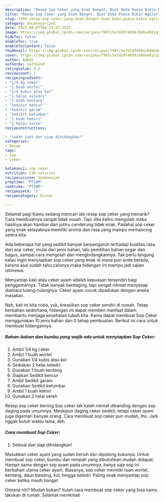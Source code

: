 ```yaml
---
description: "Resep Sop Ceker yang Enak Banget, Buat Buka Puasa Bikin Ngiler"
title: "Resep Sop Ceker yang Enak Banget, Buat Buka Puasa Bikin Ngiler"
slug: 2943-resep-sop-ceker-yang-enak-banget-buat-buka-puasa-bikin-ngiler
category: Uncategorized
date: 2023-04-07T06:13:47.352Z
image: https://img-global.cpcdn.com/recipes/798fc5e7d29f4094/680x482cq70/sop-ceker-foto-resep-utama.jpg
hideToc: false
enableToc: true
enableTocContent: false
thumbnail: https://img-global.cpcdn.com/recipes/798fc5e7d29f4094/680x482cq70/sop-ceker-foto-resep-utama.jpg
cover: https://img-global.cpcdn.com/recipes/798fc5e7d29f4094/680x482cq70/sop-ceker-foto-resep-utama.jpg
author: Admin
authorAv: notfound
ratingvalue: 4.2
reviewcount: 7
recipeingredient:
- "1/4 kg ceker"
- "1 buah wortel"
- "1/4 kubis atau kol"
- "2 helai seledri"
- "1 buah kentang"
- "Sedikit kencur"
- "Sedikit garam"
- "Sedikit ketumbar"
- "1 buah kemiri"
- "2 helai sereh"
recipeinstructions:

- "Sudah jadi dan siap dihidangkan!"
categories:
- Resep
tags:
- sop
- ceker

katakunci: sop ceker 
nutrition: 230 calories
recipecuisine: Indonesian
preptime: "PT16M"
cooktime: "PT30M"
recipeyield: "1"
recipecategory: Dinner

---
```



Selamat pagi Kamu sedang mencari ide resep sop ceker yang menarik? Cara membuatnya sangat tidak susah. Tapi Jika keliru mengolah maka hasilnya akan hambar dan justru cenderung tidak enak. Padahal sop ceker yang enak selayaknya memiliki aroma dan rasa yang mampu memancing selera kita.


Ada beberapa hal yang sedikit banyak berpengaruh terhadap kualitas rasa dari sop ceker, mulai dari jenis bahan, lalu pemilihan bahan segar dan bagus, sampai cara mengolah dan menghidangkannya. Tak perlu bingung kalau ingin menyiapkan sop ceker yang enak di mana pun anda berada, karena asal sudah tahu caranya maka hidangan ini mampu jadi sajian istimewa.

Menyantap kaki atau ceker ayam adalah kepuasan tersendiri bagi penggemarnya. Tidak banyak berdaging, tapi sangat nikmat menyesap diantara tulang-tulangnya. Ceker ayam cocok dipadukan dengan aneka masakan.


Nah, kali ini kita coba, yuk, kreasikan sop ceker sendiri di rumah. Tetap berbahan sederhana, hidangan ini dapat memberi manfaat dalam membantu menjaga kesehatan tubuh kita. Kamu dapat membuat Sop Ceker menggunakan 10 jenis bahan dan 0 tahap pembuatan. Berikut ini cara untuk membuat hidangannya.

<!--inarticleads1-->

##### Bahan-bahan dan bumbu yang wajib ada untuk menyiapkan Sop Ceker:

1. Ambil 1/4 kg ceker
1. Ambil 1 buah wortel
1. Gunakan 1/4 kubis atau kol
1. Sediakan 2 helai seledri
1. Gunakan 1 buah kentang
1. Siapkan Sedikit kencur
1. Ambil Sedikit garam
1. Gunakan Sedikit ketumbar
1. Ambil 1 buah kemiri
1. Gunakan 2 helai sereh


Resep sop ceker bening Sop ceker tak kalah nikmat dibanding dengan sop daging pada umumnya. Meskipun daging ceker sedikit, tetapi ceker ayam juga digemari banyak orang. Cara membuat sop ceker pun mudah, lho. Jadi nggak butuh waktu lama, deh. 

<!--inarticleads2-->

##### Cara membuat Sop Ceker:


1. Selesai dan siap dihidangkan!

Masukkan ceker ayam yang sudah bersih dan dipotong kukunya. Untuk membuat sop ceker, bumbu dan rempah yang dibutuhkan mudah didapat. Hampir sama dengan sop ayam pada umumnya, hanya saja sop ini berbahan utama ceker ayam. Biasanya, sop ceker memiliki isian wortel, kentang, daun bawang, kol, hingga seledri. Paling enak menyantap sop ceker ketika masih hangat. 

Gimana nih? Mudah bukan? Itulah cara membuat sop ceker yang bisa kamu lakukan di rumah. Selamat menikmati
